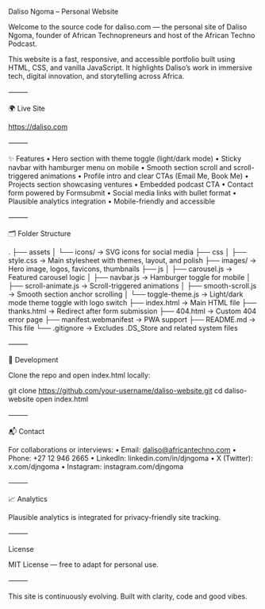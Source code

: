 Daliso Ngoma – Personal Website

Welcome to the source code for daliso.com — the personal site of Daliso Ngoma, founder of African Technopreneurs and host of the African Techno Podcast.

This website is a fast, responsive, and accessible portfolio built using HTML, CSS, and vanilla JavaScript. It highlights Daliso’s work in immersive tech, digital innovation, and storytelling across Africa.

⸻

🌍 Live Site

https://daliso.com

⸻

✨ Features
	•	Hero section with theme toggle (light/dark mode)
	•	Sticky navbar with hamburger menu on mobile
	•	Smooth section scroll and scroll-triggered animations
	•	Profile intro and clear CTAs (Email Me, Book Me)
	•	Projects section showcasing ventures
	•	Embedded podcast CTA
	•	Contact form powered by Formsubmit
	•	Social media links with bullet format
	•	Plausible analytics integration
	•	Mobile-friendly and accessible

⸻

🗂 Folder Structure

.
├── assets
│   └── icons/                → SVG icons for social media
├── css
│   ├── style.css             → Main stylesheet with themes, layout, and polish
├── images/                   → Hero image, logos, favicons, thumbnails
├── js
│   ├── carousel.js           → Featured carousel logic
│   ├── navbar.js             → Hamburger toggle for mobile
│   ├── scroll-animate.js     → Scroll-triggered animations
│   ├── smooth-scroll.js      → Smooth section anchor scrolling
│   └── toggle-theme.js       → Light/dark mode theme toggle with logo switch
├── index.html                → Main HTML file
├── thanks.html               → Redirect after form submission
├── 404.html                  → Custom 404 error page
├── manifest.webmanifest      → PWA support
├── README.md                 → This file
└── .gitignore                → Excludes .DS_Store and related system files



⸻

🧪 Development

Clone the repo and open index.html locally:

git clone https://github.com/your-username/daliso-website.git
cd daliso-website
open index.html



⸻

📬 Contact

For collaborations or interviews:
	•	Email: daliso@africantechno.com
	•	Phone: +27 12 946 2665
	•	LinkedIn: linkedin.com/in/djngoma
	•	X (Twitter): x.com/djngoma
	•	Instagram: instagram.com/djngoma

⸻

📈 Analytics

Plausible analytics is integrated for privacy-friendly site tracking.

<script defer data-domain="daliso.com" src="https://plausible.io/js/script.file-downloads.hash.outbound-links.pageview-props.revenue.tagged-events.js"></script>
<script>window.plausible = window.plausible || function() { (window.plausible.q = window.plausible.q || []).push(arguments) }</script>



⸻

License

MIT License — free to adapt for personal use.

⸻

This site is continuously evolving. Built with clarity, code and good vibes.